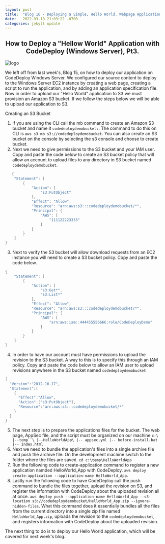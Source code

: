 ```yaml
---
layout: post
title:  "Blog 16 - Deploying a Simple, Hello World, Webpage Application using AWS CodeDeploy, Pt.3"
date:   2022-03-18 21:03:22 -0700
categories: jekyll update
---
```


## <center>How to Deploy a "Hellow World" Application with CodeDeploy (Windows Server), Pt3.</center>
![logo](https://i0.wp.com/blog.knoldus.com/wp-content/uploads/2018/12/aws_codedeploy.png?fit=698%2C400&ssl=1)

We left off from last week's, Blog 15, on how to deploy our application on CodeDeploy Windows Server. We configured our source content to deploy to the Windows Server EC2 instance by creating a web page, creating a script to run the application, and by adding an application specification file. Now in order to upload our "Hello World" application to S3 we must provision an Amazon S3 bucket. If we follow the steps below we will be able to upload our application to S3. 

Creating an S3 Bucket
1. If you are using the CLI call the mb command to create an Amazon S3 bucket and name it `codedeploydemobucket:`. The command to do this on CLI is `aws s3 mb s3://codedeploydemobucket`. You can also create an S3 bucket on the console by selecting the s3 console and choose to create bucket. 
2. Next we need to give permissions to the S3 bucket and your IAM user. Copy and paste the code below to create an S3 bucket policy that will allow an account to upload files to any directory in S3 bucket named `codedeploydemobucket`.
```go   
   {
    "Statement": [
        {
            "Action": [
                "s3:PutObject"
            ],
            "Effect": "Allow",
            "Resource": "arn:aws:s3:::codedeploydemobucket/*",
            "Principal": {
                "AWS": [
                    "111122223333"
                ]
            }
        }
    ]
}
```
3. Next to verify the S3 bucket will allow download requests from an EC2 instance you will need to create a S3 bucket policy. Copy and paste the code below.
```go 
{
    "Statement": [
        {
            "Action": [
                "s3:Get*",
                "s3:List*"
            ],
            "Effect": "Allow",
            "Resource": "arn:aws:s3:::codedeploydemobucket/*",
            "Principal": {
                "AWS": [
                    "arn:aws:iam::444455556666:role/CodeDeployDemo"
                ]
            }
        }
    ]
}
```
 4. In order to have our account must have permissions to upload the revision to the S3 bucket. A way to this is to specify this through an IAM policy. Copy and paste the code below to allow an IAM user to upload revisions anywhere in the S3 bucket named `codedeploydemobucket`
```go 
{
  "Version":"2012-10-17",  
  "Statement":[
    {
      "Effect":"Allow",
      "Action":["s3:PutObject"],
      "Resource":"arn:aws:s3:::codedeploydemobucket/*"
    }
  ]
}
```
 5. The next step is to prepare the applications files for the bucket. The web page, AppSec file, and the script must be organized on our machine `c:\
 |--temp``\
    |--HelloWorldApp\
        |-- appsec.yml
        |-- before-install.bat
        |-- index.html`
 6. Next we need to bundle the application's files into a single archive file and push the archive file. On the development machine switch to the folder where the files are saved. `cd c:\temp\HelloWorldApp`
 7. Run the following code to create-application command to register a new application namded HelloWorld_App with CodeDeploy. `aws deploy create-application --application-name HelloWorld_App`. 
 8. Lastly run the following code to have CodeDeploy call the push command to bundle the files together, upload the revision on S3, and register the information with CodeDeploy about the uploaded revision all at once. `aws deploy push --application-name HelloWorld_App --s3-location s3://codedeploydemobucket/HelloWorld_App.zip --ignore-hidden-files`. What this command does it essentially bundles all the files from the current directory into a single zip file named `HelloWorld_App.zip`, uploads the revision to the `codedeploydemobucket`, and registers information with CodeDeploy about the uploaded revision. 

The next thing to do is to deploy our Hello World application, which will be covered for next week's blog. 